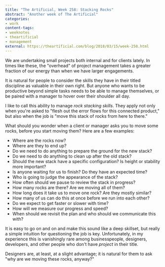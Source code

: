 ```yaml
---
title: "The Artificial, Week 258: Stacking Rocks"
abstract: "Another week of The Artificial"
categories:
- work
content-tags:
- weeknotes
- theartificial
- management
external: https://theartificial.com/blog/2018/03/15/week-258.html
---
```


We are undertaking small projects both internal and for clients lately. In times like these, the "overhead" of project management takes a greater fraction of our energy than when we have larger engagements.

It is natural for people to consider the skills they have in their titled discipline as valuable in their own right. But anyone who wants to be productive beyond simple tasks needs to be able to manage themselves, or be paired with a manager to hover over their shoulder all day.

I like to call this ability to manage _rock stacking skills_. They apply not only when you're asked to "flesh out the error flows for this connected product," but also when the job is "move this stack of rocks from here to there."

What should you wonder when a client or manager asks you to move some rocks, before you start moving them? Here are a few examples:

- Where are the rocks now?
- Where are they to end up?
- Do we need to do anything to prepare the ground for the new stack?
- Do we need to do anything to clean up after the old stack?
- Should the new stack have a specific configuration? Is height or stability more important?
- Is anyone waiting for us to finish? Do they have an expected time?
- Who is going to judge the appearance of the stack?
- How often should we pause to review the stack in progress?
- How many rocks are there? Are we moving all of them?
- How long does it take us to move one rock? Are they mostly similar?
- How many of us can do this at once before we run into each other?
- Do we expect to get faster or slower with time?
- How will we measure our progress and speed?
- When should we revisit the plan and who should we communicate this with?

It is easy to go on and on and make this sound like a deep skillset, but really a simple intuition for questioning the job is key. Unfortunately, in my experience this is vanishingly rare among businesspeople, designers, developers, and other people who don't have _project_ in their title.

Designers are, at least, at a slight advantage; it is natural for them to ask "why are we moving these rocks, anyway?"
